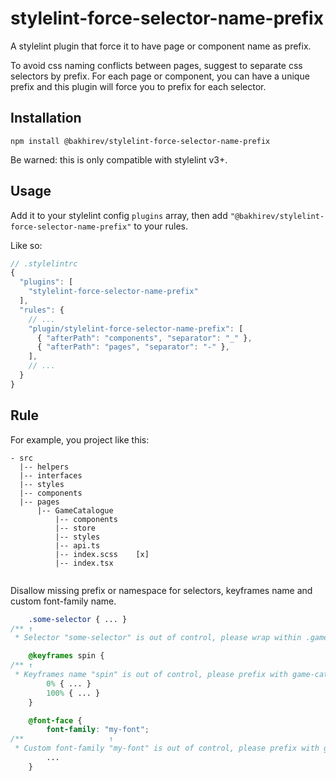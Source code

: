# stylelint-force-selector-name-prefix

A stylelint plugin that force it to have page or component name as prefix.

To avoid css naming conflicts between pages, suggest to separate css selectors by prefix. For each page or component, you can have a unique prefix and this plugin will force you to prefix for each selector.

## Installation

```
npm install @bakhirev/stylelint-force-selector-name-prefix
```

Be warned: this is only compatible with stylelint v3+.

## Usage

Add it to your stylelint config `plugins` array, then add `"@bakhirev/stylelint-force-selector-name-prefix"` to your rules.

Like so:

```js
// .stylelintrc
{
  "plugins": [
    "stylelint-force-selector-name-prefix"
  ],
  "rules": {
    // ...
    "plugin/stylelint-force-selector-name-prefix": [
      { "afterPath": "components", "separator": "_" },
      { "afterPath": "pages", "separator": "-" },
    ],
    // ...
  }
}
```

## Rule

For example, you project like this:

```
- src
  |-- helpers
  |-- interfaces
  |-- styles
  |-- components
  |-- pages
      |-- GameCatalogue
          |-- components
          |-- store
          |-- styles
          |-- api.ts
          |-- index.scss    [x]
          |-- index.tsx
  
```

Disallow missing prefix or namespace for selectors, keyframes name and custom font-family name.

```css
    .some-selector { ... }
/** ↑
 * Selector "some-selector" is out of control, please wrap within .game-catalogue         plugin/stylelint-force-selector-name-prefix */

    @keyframes spin {
/** ↑
 * Keyframes name "spin" is out of control, please prefix with game-catalogue       plugin/stylelint-force-selector-name-prefix */
        0% { ... }
        100% { ... }
    }

    @font-face {
        font-family: "my-font";
/**                   ↑
 * Custom font-family "my-font" is out of control, please prefix with game-catalogue         plugin/stylelint-force-selector-name-prefix */
        ...
    }
```
